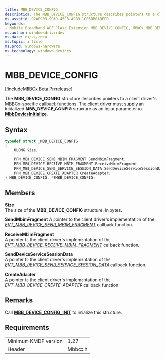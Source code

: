 ```yaml
---
title: MBB_DEVICE_CONFIG
description: The MBB_DEVICE_CONFIG structure describes pointers to a client driver's MBBCx-specific callback functions. The client driver must supply an initialized MBB_DEVICE_CONFIG structure as an input parameter to MbbDeviceInitialize.
ms.assetid: 92AE903-9D6D-45C3-A9B3-1C03DB0ABEED
keywords:
- Mobile Broadband WDF Class Extension MBB_DEVICE_CONFIG, MBBCx MBB_DEVICE_CONFIG
ms.author: windowsdriverdev
ms.date: 03/21/2018
ms.topic: article
ms.prod: windows-hardware
ms.technology: windows-devices
---
```


# MBB_DEVICE_CONFIG

[!include[MBBCx Beta Prerelease](../mbbcx-beta-prerelease.md)]

The **MBB_DEVICE_CONFIG** structure describes pointers to a client driver's MBBCx-specific callback functions. The client driver must supply an initialized **MBB_DEVICE_CONFIG** structure as an input parameter to [**MbbDeviceInitialize**](mbbdeviceinitialize.md).

## Syntax

```C++
typedef struct _MBB_DEVICE_CONFIG
{
    ULONG Size;

    PFN_MBB_DEVICE_SEND_MBIM_FRAGMENT SendMbimFragment;
    PFN_MBB_DEVICE_RECEIVE_MBIM_FRAGMENT ReceiveMbimFragment;
    PFN_MBB_DEVICE_SEND_SERVICE_SESSION_DATA SendDeviceServiceSessionData;
    PFN_MBB_DEVICE_CREATE_ADAPTER CreateAdapter;
} MBB_DEVICE_CONFIG, *PMBB_DEVICE_CONFIG;
```

## Members

**Size**  
The size of the **MBB_DEVICE_CONFIG** structure, in bytes.

**SendMbimFragment**
A pointer to the client driver's implementation of the [*EVT_MBB_DEVICE_SEND_MBIM_FRAGMENT*](evt-mbb-device-send-mbim-fragment.md) callback function.

**ReceiveMbimFragment**  
A pointer to the client driver's implementation of the [*EVT_MBB_DEVICE_RECEIVE_MBIM_FRAGMENT*](evt-mbb-device-receive-mbim-fragment.md) callback function.

**SendDeviceServiceSessionData**  
A pointer to the client driver's implementation of the [*EVT_MBB_DEVICE_SEND_SERVICE_SESSION_DATA*](evt-mbb-device-send-service-session-data.md) callback function.

**CreateAdapter**  
A pointer to the client driver's implementation of the [*EVT_MBB_DEVICE_CREATE_ADAPTER*](evt-mbb-device-create-adapter.md) callback function.

## Remarks

Call [**MBB_DEVICE_CONFIG_INIT**](mbb-device-config-init.md) to intialize this structure.

## Requirements

|     |     |
| --- | --- |
| Minimum KMDF version | 1.27 |
| Header | Mbbcx.h |
